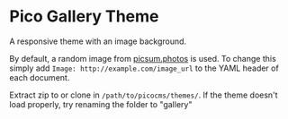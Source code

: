 Pico Gallery Theme
==================

A responsive theme with an image background.

By default, a random image from [picsum.photos](http://picsum.photos) is used. To change this simply add `Image: http://example.com/image_url` to the YAML header of each document.

Extract zip to or clone in `/path/to/picocms/themes/`. If the theme doesn't load properly, try renaming the folder to "gallery"
